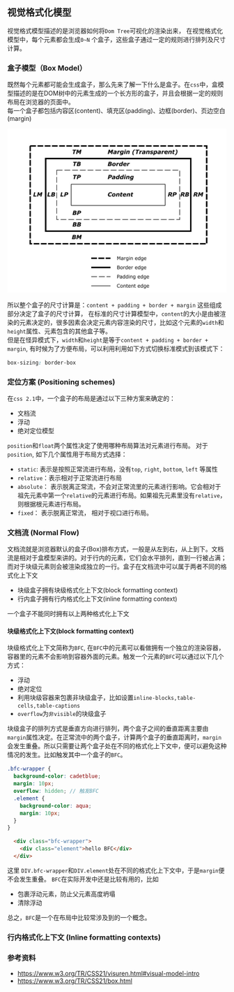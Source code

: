 ## 视觉格式化模型
视觉格式模型描述的是浏览器如何将`Dom Tree`可视化的渲染出来， 在视觉格式化模型中，每个元素都会生成`0~N` 个盒子，这些盒子通过一定的规则进行排列及尺寸计算。

### 盒子模型（Box Model）
既然每个元素都可能会生成盒子，那么先来了解一下什么是盒子。在`css`中，盒模型描述的是在DOM树中的元素生成的一个长方形的盒子，并且会根据一定的规则布局在浏览器的页面中。
<br/>
每一个盒子都包括内容区(content)、填充区(padding)、边框(border)、页边空白(margin)

![box](./images/css_box.jpg)

所以整个盒子的尺寸计算是：`content + padding + border + margin`
这些组成部分决定了盒子的尺寸计算， 在标准的尺寸计算模型中，`content`的大小是由被渲染的元素决定的，很多因素会决定元素内容渲染的尺寸，比如这个元素的`width`和`height`属性、元素包含的其他盒子等。
<br/>
但是在怪异模式下，`width`和`height`是等于`content + padding + border + margin`, 有时候为了方便布局，可以利用利用如下方式切换标准模式到该模式下：
```css
box-sizing: border-box
```

### 定位方案 (Positioning schemes)
在`css 2.1`中，一个盒子的布局是通过以下三种方案来确定的：
  - 文档流
  - 浮动
  - 绝对定位模型

`position`和`float`两个属性决定了使用哪种布局算法对元素进行布局。
对于`position`, 如下几个属性用于布局方式选择：
  - `static`: 表示是按照正常流进行布局，没有`top`, `right`, `bottom`, `left` 等属性
  - `relative`：表示相对于正常流进行布局
  - `absolute`： 表示脱离正常流，不会对正常流里的元素进行影响。它会相对于祖先元素中第一个`relative`的元素进行布局。如果祖先元素里没有`relative`，则根据根元素进行布局。
  - `fixed`： 表示脱离正常流， 相对于视口进行布局。

### 文档流 (Normal Flow)
文档流就是浏览器默认的盒子(Box)排布方式，一般是从左到右，从上到下。文档流是相对于盒模型来讲的。对于行内的元素，它们会水平排列，直到一行被占满；而对于块级元素则会被渲染成独立的一行。盒子在文档流中可以属于两者不同的格式化上下文
  - 块级盒子拥有块级格式化上下文(block formatting context)
  - 行内盒子拥有行内格式化上下文(inline formatting context)

一个盒子不能同时拥有以上两种格式化上下文
<br/>
#### 块级格式化上下文(block formatting context)
块级格式化上下文简称为`BFC`, 在`BFC`中的元素可以看做拥有一个独立的渲染容器，容器里的元素不会影响到容器外面的元素。触发一个元素的`BFC`可以通过以下几个方式：
  - 浮动
  - 绝对定位
  - 利用块级容器来包裹非块级盒子，比如设置`inline-blocks,table-cells,table-captions`
  - `overflow`为`非visible`的块级盒子

块级盒子的排列方式是垂直方向进行排列，两个盒子之间的垂直距离主要由`margin`属性决定。在正常流中的两个盒子，计算两个盒子的垂直距离时，`margin`会发生重叠。所以只需要让两个盒子处在不同的格式化上下文中，便可以避免这种情况的发生。比如触发其中一个盒子的`BFC`。
```scss
.bfc-wrapper {
  background-color: cadetblue;
  margin: 10px;
  overflow: hidden; // 触发BFC
  .element {
    background-color: aqua;
    margin: 10px;
  }
}
```
```html
  <div class="bfc-wrapper">
    <div class="element">hello BFC</div>
  </div>
```
这里 `DIV.bfc-wrapper`和`DIV.element`处在不同的格式化上下文中，于是`margin`便不会发生重叠。
`BFC`在实际开发中还是比较有用的，比如
  - 包裹浮动元素，防止父元素高度坍塌
  - 清除浮动

总之，`BFC`是一个在布局中比较常涉及到的一个概念。

### 行内格式化上下文 (Inline formatting contexts)

### 参考资料
- https://www.w3.org/TR/CSS21/visuren.html#visual-model-intro
- https://www.w3.org/TR/CSS21/box.html
